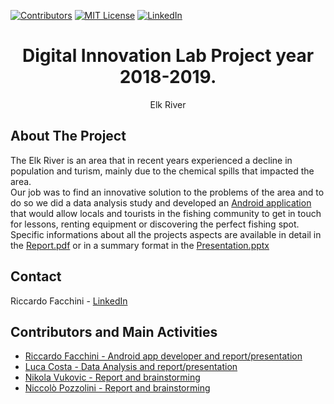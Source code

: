 <!--
*** Many thanks for README template to Othneil Drew: https://github.com/othneildrew
*** Taken from: https://github.com/othneildrew/Best-README-Template
-->

<!-- PROJECT SHIELDS -->
<!--
*** I'm using markdown "reference style" links for readability.
*** Reference links are enclosed in brackets [ ] instead of parentheses ( ).
*** See the bottom of this document for the declaration of the reference variables
*** for contributors-url, forks-url, etc. This is an optional, concise syntax you may use.
*** https://www.markdownguide.org/basic-syntax/#reference-style-links
-->
[![Contributors][contributors-shield]][contributors-url]
[![MIT License][license-shield]][license-url]
[![LinkedIn][linkedin-shield]][linkedin-url]

<!-- PROJECT LOGO -->

  <h1 align="center">Digital Innovation Lab Project year 2018-2019.</h1>

  <p align="center">
    Elk River
    <br />
  </p>
</p>

<!-- ABOUT THE PROJECT -->
## About The Project

The Elk River is an area that in recent years experienced a decline in population and turism, mainly due to the chemical spills that impacted the area.<br/>
Our job was to find an innovative solution to the problems of the area and to do so we did a data analysis study and developed an [Android application](https://github.com/Riccardo95Facchini/Elk_River_DIL_2019) that would allow locals and tourists in the fishing community to get in touch for lessons, renting equipment or discovering the perfect fishing spot.<br/>
Specific informations about all the projects aspects are available in detail in the [Report.pdf](https://github.com/Riccardo95Facchini/DIL-2019/blob/master/Report.pdf) or in a summary format in the [Presentation.pptx](https://github.com/Riccardo95Facchini/DIL-2019/blob/master/Presentation.pptx)

<!-- CONTACT -->
## Contact

Riccardo Facchini - [LinkedIn](https://www.linkedin.com/in/riccardo-facchini-1a8206194/)


<!-- CONTRIBUTORS -->
## Contributors and Main Activities

* <a href="https://github.com/Riccardo95Facchini">Riccardo Facchini - Android app developer and report/presentation</a>
* <a href="https://github.com/lcphy">Luca Costa - Data Analysis and report/presentation</a>
* <a href="https://github.com/nikolavukovic">Nikola Vukovic - Report and brainstorming</a>  
* <a href="https://github.com/nicopozzo">Niccolò Pozzolini - Report and brainstorming</a>

<!-- MARKDOWN LINKS & IMAGES -->
<!-- https://www.markdownguide.org/basic-syntax/#reference-style-links -->
[contributors-shield]: https://img.shields.io/github/contributors/Riccardo95Facchini/DIL-2019
[contributors-url]: https://github.com/Riccardo95Facchini/DIL-2019/graphs/contributors
[license-shield]: https://img.shields.io/github/license/Riccardo95Facchini/DIL-2019
[license-url]: https://github.com/Riccardo95Facchini/DIL-2019/blob/master/LICENSE
[linkedin-shield]: https://img.shields.io/badge/-LinkedIn-black.svg?style=flat-square&logo=linkedin&colorB=555
[linkedin-url]: https://linkedin.com/in/riccardo-facchini-1a8206194
